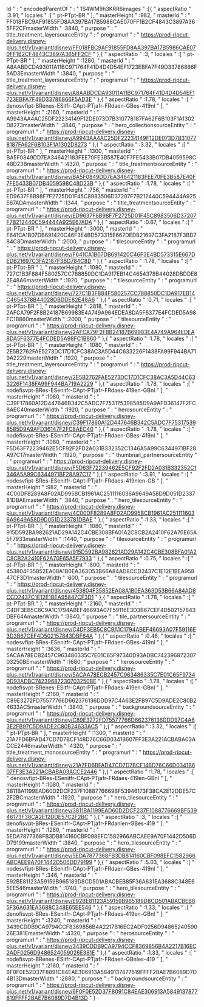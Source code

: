 Id " : " encodedParentOf " : " 1S4WM9h3KRR6images " :[{ " aspectRatio " :3.91, " locales " :[ " pt-PTpt-BR " ], " masterHeight " :982, " masterId " : " FF018FBC9AF91855FD8AA397BA17B5986CAE070FF1B2CF4843C3897A365FF2CFmasterWidth " :3840, " purpose " : " title_treatment_layersourceEntity " : " programurl " : " https://prod-ripcut-delivery.disney-plus.net/v1/variant/disney/FF018FBC9AF91855FD8AA397BA17B5986CAE070FF1B2CF4843C3897A365FF2CF " },{ " aspectRatio " :3, " locales " :[ " pt-PTpt-BR " ], " masterHeight " :1280, " masterId " : " A8AABDCDA93011A11BC971764F41D4D4D54EF1723EBFA7F49D33786866F5AD3EmasterWidth " :3840, " purpose " : " title_treatment_layersourceEntity " : " programurl " : " https://prod-ripcut-delivery.disney-plus.net/v1/variant/disney/A8AABDCDA93011A11BC971764F41D4D4D54EF1723EBFA7F49D33786866F5AD3E " },{ " aspectRatio " :1.78, " locales " :[ " denosvfipt-BRenes-ESitfr-CApt-PTjafr-FRdaen-GBes-419nl " ], " masterHeight " :2160, " masterId " : " A9943AA4AC25DF22234149F12DE073D7B310778187FA62F6B103F1A1302D8273masterWidth " :3840, " purpose " : " hero_collectionsourceEntity " : " programurl " : " https://prod-ripcut-delivery.disney-plus.net/v1/variant/disney/A9943AA4AC25DF22234149F12DE073D7B310778187FA62F6B103F1A1302D8273 " },{ " aspectRatio " :3.32, " locales " :[ " pt-PTpt-BR " ], " masterHeight " :1300, " masterId " : " BA5F0849DD7EA346421183FEE70FE3B587E40F7FE5433B07DB4059598C48D23BmasterWidth " :4320, " purpose " : " title_treatmentsourceEntity " : " programurl " : " https://prod-ripcut-delivery.disney-plus.net/v1/variant/disney/BA5F0849DD7EA346421183FEE70FE3B587E40F7FE5433B07DB4059598C48D23B " },{ " aspectRatio " :1.78, " locales " :[ " pt-PTpt-BR " ], " masterHeight " :756, " masterId " : " ED9637F8B98F7F2725D01F45C8983506D37207F7B212440C594444A925E67ADAmasterWidth " :1344, " purpose " : " title_treatmentsourceEntity " : " programurl " : " https://prod-ripcut-delivery.disney-plus.net/v1/variant/disney/ED9637F8B98F7F2725D01F45C8983506D37207F7B212440C594444A925E67ADA " },{ " aspectRatio " :0.67, " locales " :[ " pt-PTpt-BR " ], " masterHeight " :3000, " masterId " : " F641CA1B07DB691420C46F3E4BD573315E667DEDB21697C3FA2187F3BD784C8DmasterWidth " :2000, " purpose " : " tilesourceEntity " : " programurl " : " https://prod-ripcut-delivery.disney-plus.net/v1/variant/disney/F641CA1B07DB691420C46F3E4BD573315E667DEDB21697C3FA2187F3BD784C8D " },{ " aspectRatio " :1.78, " locales " :[ " pt-PTpt-BR " ], " masterHeight " :1080, " masterId " : " 727C1B3F884F580257CC788850DC1DA917EB14C4654378B44028DBDDE82E48A6masterWidth " :1920, " purpose " : " tilesourceEntity " : " programurl " : " https://prod-ripcut-delivery.disney-plus.net/v1/variant/disney/727C1B3F884F580257CC788850DC1DA917EB14C4654378B44028DBDDE82E48A6 " },{ " aspectRatio " :0.71, " locales " :[ " pt-PTpt-BR " ], " masterHeight " :2818, " masterId " : " 2AFCA79F2F8B24187B69983E4A749A964EDEA8DA5F6377E4FCDED5A98FC1B860masterWidth " :2000, " purpose " : " tilesourceEntity " : " programurl " : " https://prod-ripcut-delivery.disney-plus.net/v1/variant/disney/2AFCA79F2F8B24187B69983E4A749A964EDEA8DA5F6377E4FCDED5A98FC1B860 " },{ " aspectRatio " :1.78, " locales " :[ " pt-PTpt-BR " ], " masterHeight " :1080, " masterId " : " 2E5B2762FAE5273DC17D1CFC38AC3A5D44C633226F1438FA99F944BA719A2229masterWidth " :1920, " purpose " : " title_treatment_layersourceEntity " : " programurl " : " https://prod-ripcut-delivery.disney-plus.net/v1/variant/disney/2E5B2762FAE5273DC17D1CFC38AC3A5D44C633226F1438FA99F944BA719A2229 " },{ " aspectRatio " :1.78, " locales " :[ " nodefisvpt-BRes-ESenitfr-CApt-PTjafr-FRdaes-419en-GBnl " ], " masterHeight " :1080, " masterId " : " C39F17860A12D447646B342C5ADC7F753175398585D9A9AFD36147F2FC8AEC40masterWidth " :1920, " purpose " : " herosourceEntity " : " programurl " : " https://prod-ripcut-delivery.disney-plus.net/v1/variant/disney/C39F17860A12D447646B342C5ADC7F753175398585D9A9AFD36147F2FC8AEC40 " },{ " aspectRatio " :1.78, " locales " :[ " nodefisvpt-BRes-ESenitfr-CApt-PTjafr-FRdaen-GBes-419nl " ], " masterHeight " :1080, " masterId " : " F5D63F72239462E5CF92F2FD2A031B332352C1346A5A99C6344971BF28A97C17masterWidth " :1920, " purpose " : " thumbnail_partnersourceEntity " : " programurl " : " https://prod-ripcut-delivery.disney-plus.net/v1/variant/disney/F5D63F72239462E5CF92F2FD2A031B332352C1346A5A99C6344971BF28A97C17 " },{ " aspectRatio " :3.91, " locales " :[ " nodesvfipt-BRes-ESenitfr-CApt-PTjafr-FRdaes-419nlen-GB " ], " masterHeight " :982, " masterId " : " 4C00DF8289A8F02AD995BCB1961AC2511116036A9649A58D9D051D233781DBAEmasterWidth " :3840, " purpose " : " hero_tilesourceEntity " : " programurl " : " https://prod-ripcut-delivery.disney-plus.net/v1/variant/disney/4C00DF8289A8F02AD995BCB1961AC2511116036A9649A58D9D051D233781DBAE " },{ " aspectRatio " :1.33, " locales " :[ " pt-PTpt-BR " ], " masterHeight " :1080, " masterId " : " 915D592BA982621AD29A142C4CBE308BFA01A2C8CB2A2410F62A70E65A5F7933masterWidth " :1440, " purpose " : " tilesourceEntity " : " programurl " : " https://prod-ripcut-delivery.disney-plus.net/v1/variant/disney/915D592BA982621AD29A142C4CBE308BFA01A2C8CB2A2410F62A70E65A5F7933 " },{ " aspectRatio " :0.75, " locales " :[ " pt-PTpt-BR " ], " masterHeight " :800, " masterId " : " 453804F35852EA08A1B0EA363D53B66A84AD8CCD2437C1E12E1BEA95847CF3D1masterWidth " :600, " purpose " : " tilesourceEntity " : " programurl " : " https://prod-ripcut-delivery.disney-plus.net/v1/variant/disney/453804F35852EA08A1B0EA363D53B66A84AD8CCD2437C1E12E1BEA95847CF3D1 " },{ " aspectRatio " :1.78, " locales " :[ " pt-PTpt-BR " ], " masterHeight " :2160, " masterId " : " C4DF3EB5C8C9A1C1794ABEF46693A07F59116E3D3B67CEF4D502157843DBF64AmasterWidth " :3840, " purpose " : " tile_partnersourceEntity " : " programurl " : " https://prod-ripcut-delivery.disney-plus.net/v1/variant/disney/C4DF3EB5C8C9A1C1794ABEF46693A07F59116E3D3B67CEF4D502157843DBF64A " },{ " aspectRatio " :0.46, " locales " :[ " nodesvfipt-BRes-ESenitfr-CApt-PTjafr-FRdaen-GBes-419nl " ], " masterHeight " :3636, " masterId " : " 5ACAA78ECB2457C963486335C7E01C65F97340D93ADBC74239687230703250BEmasterWidth " :1680, " purpose " : " herosourceEntity " : " programurl " : " https://prod-ripcut-delivery.disney-plus.net/v1/variant/disney/5ACAA78ECB2457C963486335C7E01C65F97340D93ADBC74239687230703250BE " },{ " aspectRatio " :1.78, " locales " :[ " nodefisvpt-BRenes-ESitfr-CApt-PTjafr-FRdaes-419en-GBnl " ], " masterHeight " :2160, " masterId " : " C89E3272FD75577766D662376136DDD97C4A63E2FB97C5D9ADE2C80B24633AC5masterWidth " :3840, " purpose " : " backgroundsourceEntity " : " programurl " : " https://prod-ripcut-delivery.disney-plus.net/v1/variant/disney/C89E3272FD75577766D662376136DDD97C4A63E2FB97C5D9ADE2C80B24633AC5 " },{ " aspectRatio " :3.32, " locales " :[ " pt-PTpt-BR " ], " masterHeight " :1300, " masterId " : " 21A7FD6BFAD47CD7D7BCF148D76C66D0341B607FF3E3A221ACBABA03ACCE2446masterWidth " :4320, " purpose " : " title_treatment_monosourceEntity " : " programurl " : " https://prod-ripcut-delivery.disney-plus.net/v1/variant/disney/21A7FD6BFAD47CD7D7BCF148D76C66D0341B607FF3E3A221ACBABA03ACCE2446 " },{ " aspectRatio " :1.78, " locales " :[ " denosvfipt-BRes-ESenitfr-CApt-PTjafr-FRdaes-419en-GBnl " ], " masterHeight " :1080, " masterId " : " 3811BA1199EAD60D2DCF237F1088776669BF53946173F38CA2E12DDE57C2F2BCmasterWidth " :1920, " purpose " : " hero_tilesourceEntity " : " programurl " : " https://prod-ripcut-delivery.disney-plus.net/v1/variant/disney/3811BA1199EAD60D2DCF237F1088776669BF53946173F38CA2E12DDE57C2F2BC " },{ " aspectRatio " :3, " locales " :[ " denofisvpt-BRes-ESenitfr-CApt-PTjafr-FRdanlen-GBes-419 " ], " masterHeight " :1280, " masterId " : " 5EDA7877368FB3DB814160CBF098EFC1582966ABCAEE9A70F1442D506DD79199masterWidth " :3840, " purpose " : " hero_tilesourceEntity " : " programurl " : " https://prod-ripcut-delivery.disney-plus.net/v1/variant/disney/5EDA7877368FB3DB814160CBF098EFC1582966ABCAEE9A70F1442D506DD79199 " },{ " aspectRatio " :5.03, " locales " :[ " nodesvfipt-BRes-ESenitfr-CApt-PTjafr-FRdaen-GBes-419nl " ], " masterHeight " :346, " masterId " : " E92BE81123A59159B965189D8CD501ABACBEB85F36A631EA3688C348E65EE546masterWidth " :1740, " purpose " : " hero_tilesourceEntity " : " programurl " : " https://prod-ripcut-delivery.disney-plus.net/v1/variant/disney/E92BE81123A59159B965189D8CD501ABACBEB85F36A631EA3688C348E65EE546 " },{ " aspectRatio " :1.33, " locales " :[ " denofisvpt-BRes-ESenitfr-CApt-PTjafr-FRdaes-419en-GBnl " ], " masterHeight " :3240, " masterId " : " 3439CDDB9CA9794CCF8369856B4A2217B16EC2ADF0256D9486524059026E381EmasterWidth " :4320, " purpose " : " herosourceEntity " : " programurl " : " https://prod-ripcut-delivery.disney-plus.net/v1/variant/disney/3439CDDB9CA9794CCF8369856B4A2217B16EC2ADF0256D9486524059026E381E " },{ " aspectRatio " :1.33, " locales " :[ " nodefisvpt-BRenes-ESitfr-CApt-PTjafr-FRdaen-GBnles-419 " ], " masterHeight " :2160, " masterId " : " 6F0F0E52D37F8091C84EAE306913A5849137877619FFFF2BAE7B6089D7D4B13DmasterWidth " :2880, " purpose " : " backgroundsourceEntity " : " programurl " : " https://prod-ripcut-delivery.disney-plus.net/v1/variant/disney/6F0F0E52D37F8091C84EAE306913A5849137877619FFFF2BAE7B6089D7D4B13D " }
